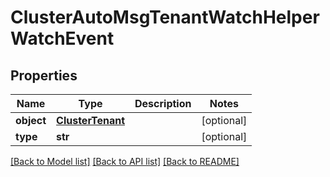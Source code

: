 # ClusterAutoMsgTenantWatchHelperWatchEvent

## Properties
Name | Type | Description | Notes
------------ | ------------- | ------------- | -------------
**object** | [**ClusterTenant**](ClusterTenant.md) |  | [optional] 
**type** | **str** |  | [optional] 

[[Back to Model list]](../README.md#documentation-for-models) [[Back to API list]](../README.md#documentation-for-api-endpoints) [[Back to README]](../README.md)


